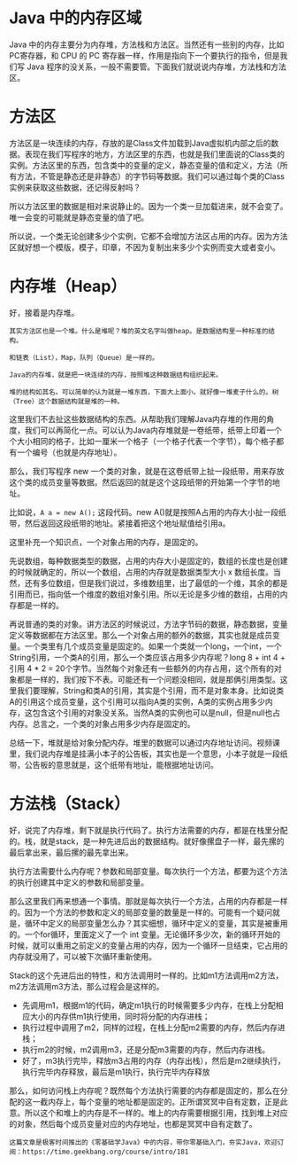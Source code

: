 # Java 中的内存区域

Java 中的内存主要分为内存堆，方法栈和方法区。当然还有一些别的内存，比如PC寄存器，和 CPU 的 PC 寄存器一样，作用是指向下一个要执行的指令，但是我们写 Java 程序的没关系，一般不需要管。下面我们就说说内存堆，方法栈和方法区。

# 方法区

方法区是一块连续的内存，存放的是Class文件加载到Java虚拟机内部之后的数据。表现在我们写程序的地方，方法区里的东西，也就是我们里面说的Class类的实例。方法区里的东西，包含类中的变量的定义，静态变量的值和定义，方法（所有方法，不管是静态还是非静态）的字节码等数据。我们可以通过每个类的Class实例来获取这些数据，还记得反射吗？

所以方法区里的数据是相对来说静止的。因为一个类一旦加载进来，就不会变了。唯一会变的可能就是静态变量的值了吧。

所以说，一个类无论创建多少个实例，它都不会增加方法区占用的内存。因为方法区就好想一个模版，模子，印章，不因为复制出来多少个实例而变大或者变小。

# 内存堆（Heap）

好，接着是内存堆。

```
其实方法区也是一个堆。什么是堆呢？堆的英文名字叫做heap。是数据结构里一种标准的结构。

和链表（List），Map，队列（Queue）是一样的。

Java的内存堆，就是把一块连续的内存，按照堆这种数据结构组织起来。

堆的结构如其名。可以简单的认为就是一堆东西，下面大上面小。就好像一堆麦子什么的。树（Tree）这个数据结构就是堆的一种。
```

这里我们不去扯这些数据结构的东西。从帮助我们理解Java内存堆的作用的角度，我们可以再简化一点。可以认为Java内存堆就是一卷纸带，纸带上印着一个个大小相同的格子，比如一厘米一个格子（一个格子代表一个字节），每个格子都有一个编号（也就是内存地址）。

那么，我们写程序 new 一个类的对象，就是在这卷纸带上扯一段纸带，用来存放这个类的成员变量等数据。然后返回的就是这个这段纸带的开始第一个字节的地址。

比如说，`A a = new A();` 这段代码。new A()就是按照A占用的内存大小扯一段纸带，然后返回这段纸带的地址。紧接着把这个地址赋值给引用a。

这里补充一个知识点，一个对象占用的内存，是固定的。

先说数组，每种数据类型的数据，占用的内存大小是固定的，数组的长度也是创建的时候就确定的，所以一个数组，占用的内存就是数据类型大小 x 数组长度。当然，还有多位数组，但是我们说过，多维数组里，出了最低的一个维，其余的都是引用而已，指向低一个维度的数组对象引用。所以无论是多少维的数组，占用的内存都是一样的。

再说普通的类的对象。讲方法区的时候说过，方法字节码的数据，静态数据，变量定义等数据都在方法区里。那么一个对象占用的额外的数据，其实也就是成员变量。一个类里有几个成员变量是固定的。如果一个类就一个long，一个int，一个String引用，一个类A的引用，那么一个类应该占用多少内存呢？long 8 + int 4 + 引用 4 * 2 = 20个字节。当然每个对象还有一些额外的内存占用，这个所有的对象都是一样的，我们按下不表。可能还有一个问题没相同，就是那俩引用类型。这里我们要理解，String和类A的引用，其实是个引用，而不是对象本身。比如说类A的引用这个成员变量，这个引用可以指向A类的实例，A类的实例占用多少内存，这包含这个引用的对象没关系。当然A类的实例也可以是null，但是null也占内存。总言之，一个类的对象占用多少内存是固定的。

总结一下，堆就是给对象分配内存。堆里的数据可以通过内存地址访问。视频课里，我们说内存堆是挂满小本子的公告板，其实也是一个意思，小本子就是一段纸带，公告板的意思就是，这个纸带有地址，能根据地址访问。

# 方法栈（Stack）

好，说完了内存堆，剩下就是执行代码了。执行方法需要的内存，都是在栈里分配的。栈，就是stack，是一种先进后出的数据结构。就好像摞盘子一样，最先摞的最后拿出来，最后摞的最先拿出来。

执行方法需要什么内存呢？参数和局部变量。每次执行一个方法，都要为这个方法的执行创建其中定义的参数和局部变量。

那么这里我们再来想通一个事情。那就是每次执行一个方法，占用的内存都是一样的。因为一个方法的参数和定义的局部变量的数量是一样的。可能有一个疑问就是，循环中定义的局部变量怎么办？其实细想，循环中定义的变量，其实是被重用的。一个for循环，里面定义了一个 int 变量。无论循环多少次，新的循环开始的时候，就可以重用之前定义的变量占用的内存，因为一个循环一旦结束，它占用的内存就没用了，可以被下次循环重新使用。

Stack的这个先进后出的特性，和方法调用时一样的。比如m1方法调用m2方法，m2方法调用m3方法，那么过程会是这样的。

 - 先调用m1，根据m1的代码，确定m1执行的时候需要多少内存，在栈上分配相应大小的内存供m1执行使用，同时将分配的内存进栈；
 - 执行过程中调用了m2，同样的过程，在栈上分配m2需要的内存，然后内存进栈；
 - 执行m2的时候，m2调用m3，还是分配m3需要的内存，然后内存进栈。
 - 好了，m3执行完毕，释放m3占用的内存（内存出栈），然后是m2继续执行，执行完毕内存释放，最后是m1执行，执行完毕内存释放

那么，如何访问栈上内存呢？既然每个方法执行需要的内存都是固定的，那么在分配的这一截内存上，每个变量的地址都是固定的。正所谓冥冥中自有定数，正是此意。所以这个和堆上的内存是不一样的。堆上的内存需要根据引用，找到堆上对应的对象，然后每个成员变量对应的内存地址，也都是冥冥中自有定数了。

```
这篇文章是极客时间推出的《零基础学Java》中的内容，带你零基础入门，夯实Java，欢迎订阅：https://time.geekbang.org/course/intro/181
```
